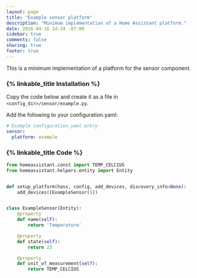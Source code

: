 ```yaml
---
layout: page
title: "Example sensor platform"
description: "Minimum implementation of a Home Assistant platform."
date: 2016-04-16 14:24 -07:00
sidebar: true
comments: false
sharing: true
footer: true
---
```


This is a minimum implementation of a platform for the sensor component.

### {% linkable_title Installation %}

Copy the code below and create it as a file in `<config_dir>/sensor/example.py`.

Add the following to your configuration.yaml:

```yaml
# Example configuration.yaml entry
sensor:
  platform: example
```

### {% linkable_title Code %}

```python
from homeassistant.const import TEMP_CELCIUS
from homeassistant.helpers.entity import Entity


def setup_platform(hass, config, add_devices, discovery_info=None):
    add_devices([ExampleSensor()])


class ExampleSensor(Entity):
    @property
    def name(self):
        return 'Temperature'

    @property
    def state(self):
        return 23

    @property
    def unit_of_measurement(self):
        return TEMP_CELCIUS
```
